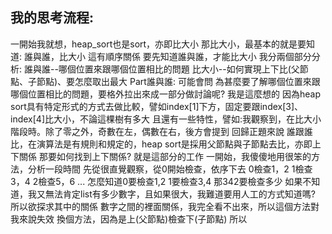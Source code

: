 我的思考流程:
------
一開始我就想，heap_sort也是sort，亦即比大小
那比大小，最基本的就是要知道: 誰與誰，比大小
這有順序關係
要先知道誰與誰，才能比大小
我分兩個部分分析:
誰與誰--哪個位置來跟哪個位置相比的問題
比大小--如何實現上下比(父節點、子節點)、要怎麼取出最大
Part誰與誰:
可能會問
為甚麼要了解哪個位置來跟哪個位置相比的問題，要格外拉出來成一部分做討論呢?
我是這麼想的
因為heap sort具有特定形式的方式去做比較，譬如index[1]下方，固定要跟index[3]、index[4]比大小，不論這棵樹有多大
且還有一些特性，譬如:我觀察到，在比大小階段時。除了零之外，奇數在左，偶數在右，後方會提到
回歸正題來說
誰跟誰比，在演算法是有規則和規定的，heap sort是採用父節點與子節點去比，亦即上下關係
那要如何找到上下關係?
就是這部分的工作
一開始，我傻傻地用很笨的方法，分析一段時間
先從很直覺觀察，從0開始檢查，依序下去
0檢查1，2
1檢查3，4
2檢查5，6
...
怎麼知道0要檢查1,2
1要檢查3,4
那342要檢查多少
如果不知道，我又無法肯定list有多少數字，且如果很大，我難道要用人工的方式知道嗎?
所以欲探求其中的關係
數字之間的裡面關係，我完全看不出來，所以這個方法對我來說失效
換個方法，因為是上(父節點)檢查下(子節點)
所以
